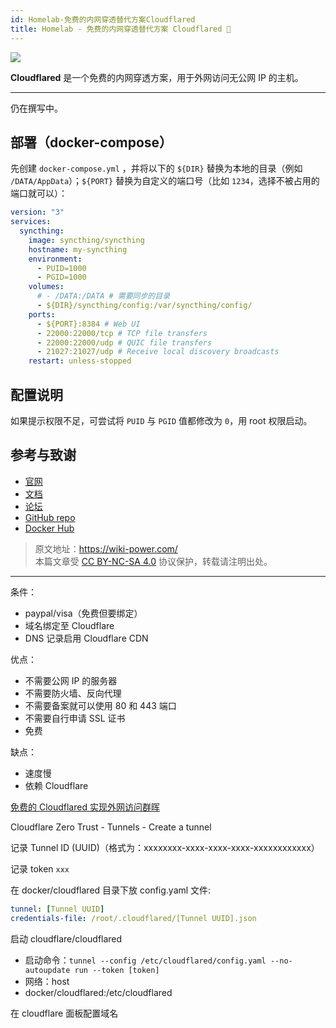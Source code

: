 ```yaml
---
id: Homelab-免费的内网穿透替代方案Cloudflared
title: Homelab - 免费的内网穿透替代方案 Cloudflared 🚧
---
```


![](https://wiki-media-1253965369.cos.ap-guangzhou.myqcloud.com/img/20230416143051.png)

**Cloudflared** 是一个免费的内网穿透方案，用于外网访问无公网 IP 的主机。

---

仍在撰写中。

## 部署（docker-compose）

先创建 `docker-compose.yml` ，并将以下的 `${DIR}` 替换为本地的目录（例如 `/DATA/AppData`）；`${PORT}` 替换为自定义的端口号（比如 `1234`，选择不被占用的端口就可以）：

```yml title="docker-compose.yml"
version: "3"
services:
  syncthing:
    image: syncthing/syncthing
    hostname: my-syncthing
    environment:
      - PUID=1000
      - PGID=1000
    volumes:
      # - /DATA:/DATA # 需要同步的目录
      - ${DIR}/syncthing/config:/var/syncthing/config/
    ports:
      - ${PORT}:8384 # Web UI
      - 22000:22000/tcp # TCP file transfers
      - 22000:22000/udp # QUIC file transfers
      - 21027:21027/udp # Receive local discovery broadcasts
    restart: unless-stopped
```

## 配置说明

如果提示权限不足，可尝试将 `PUID` 与 `PGID` 值都修改为 `0`，用 root 权限启动。

## 参考与致谢

- [官网](https://syncthing.net/)
- [文档](https://github.com/syncthing/syncthing/blob/main/README-Docker.md)
- [论坛](https://forum.syncthing.net/)
- [GitHub repo](https://github.com/syncthing/syncthing)
- [Docker Hub](https://hub.docker.com/r/syncthing/syncthing/)

> 原文地址：<https://wiki-power.com/>  
> 本篇文章受 [CC BY-NC-SA 4.0](https://creativecommons.org/licenses/by/4.0/deed.zh) 协议保护，转载请注明出处。

---

条件：

- paypal/visa（免费但要绑定）
- 域名绑定至 Cloudflare
- DNS 记录启用 Cloudflare CDN

优点：

- 不需要公网 IP 的服务器
- 不需要防火墙、反向代理
- 不需要备案就可以使用 80 和 443 端口
- 不需要自行申请 SSL 证书
- 免费

缺点：

- 速度慢
- 依赖 Cloudflare

[免费的 Cloudflared 实现外网访问群晖](https://laosu.ml/2022/04/06/%E5%85%8D%E8%B4%B9%E7%9A%84Cloudflared%E5%AE%9E%E7%8E%B0%E5%A4%96%E7%BD%91%E8%AE%BF%E9%97%AE%E7%BE%A4%E6%99%96/#%E8%8E%B7%E5%8F%96%E9%9A%A7%E9%81%93-token)

Cloudflare Zero Trust - Tunnels - Create a tunnel

记录 Tunnel ID (UUID)（格式为：xxxxxxxx-xxxx-xxxx-xxxx-xxxxxxxxxxxx）

记录 token `xxx`

在 docker/cloudflared 目录下放 config.yaml 文件:

```yml
tunnel: [Tunnel UUID]
credentials-file: /root/.cloudflared/[Tunnel UUID].json
```

启动 cloudflare/cloudflared

- 启动命令：`tunnel --config /etc/cloudflared/config.yaml --no-autoupdate run --token [token]`
- 网络：host
- docker/cloudflared:/etc/cloudflared

在 cloudflare 面板配置域名
